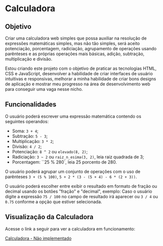 # Calculadora
## Objetivo
Criar uma calculadora web simples que possa auxiliar na resolução de expressões matemáticas simples, mas não tão simples, será aceito potenciação, porcentagem, radiciação, agrupamento de operações usando parênteses e as próprias operações mais básicas, adição, subtração, multiplicação e divisão.

Estou criando este projeto com o objetivo de praticar as tecnologias HTML, CSS e JavaScript, desenvolver a habilidade de criar interfaces de usuário intuitivas e responsivas, melhorar a minha habilidade de criar bons designs de aplicação e mostrar meu progresso na área de desenvolvimento web para conseguir uma vaga nesse nicho.

## Funcionalidades
O usuário poderá escrever uma expressão matemática contendo os seguintes operandos:
- Soma: `3 + 4`;
- Subtração: `5 - 3`;
- Multiplicação: `3 * 2`;
- Divisão: `4 / 2`;
- Potenciação: `8 ^ 2` ou `elevado(8, 2)`;
- Radiciação: `3 ~ 2` ou `raiz_n_esima(3, 2)`, leia raiz quadrada de 3;
- Porcentagem: ``25 % 280`, leia 25 porcento de 280.

O usuário poderá agrupar um conjunto de operações com o uso de parênteses `3 + (5 % 100)`, `5 + 2 * (3 - (5 + 4) - 6 * (2 + 3))`.

O usuário poderá escolher entre exibir o resultado em formato de fração ou decimal usando os botões "fração" e "decimal", exemplo:
Caso o usuário digite a expressão `75 / 100` no campo de resultado irá aparecer ou `3 / 4` ou `0.75` conforme a opção que estiver selecionada.

## Visualização da Calculadora

Acesse o link a seguir para ver a calculadora em funcionamento:

[Calculadora - Não implementado](https://github.com/bulovask)